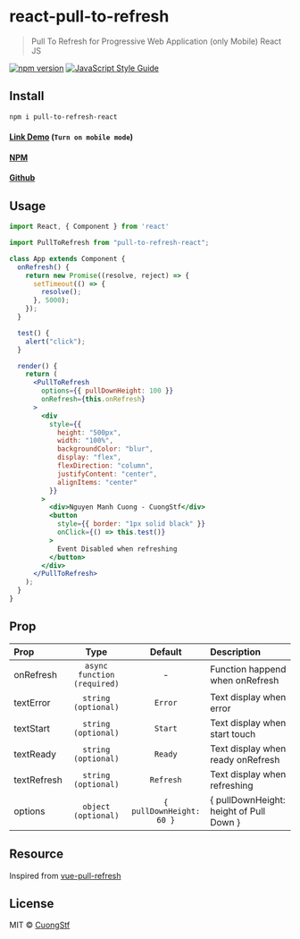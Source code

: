 # react-pull-to-refresh

> Pull To Refresh for Progressive Web Application (only Mobile) React JS

[![npm version](https://badge.fury.io/js/pull-to-refresh-react.svg)](https://badge.fury.io/js/pull-to-refresh-react) [![JavaScript Style Guide](https://img.shields.io/badge/code_style-standard-brightgreen.svg)](https://standardjs.com)

## Install

```bash
npm i pull-to-refresh-react
```

#### [Link Demo](https://codesandbox.io/s/zen-dewdney-6urjb) (`Turn on mobile mode`)



#### [NPM](https://www.npmjs.com/package/pull-to-refresh-react)
#### [Github](https://github.com/CuongStf/pull-to-refresh-react)

## Usage

```jsx
import React, { Component } from 'react'

import PullToRefresh from "pull-to-refresh-react";

class App extends Component {
  onRefresh() {
    return new Promise((resolve, reject) => {
      setTimeout(() => {
        resolve();
      }, 5000);
    });
  }

  test() {
    alert("click");
  }

  render() {
    return (
      <PullToRefresh
        options={{ pullDownHeight: 100 }}
        onRefresh={this.onRefresh}
      >
        <div
          style={{
            height: "500px",
            width: "100%",
            backgroundColor: "blur",
            display: "flex",
            flexDirection: "column",
            justifyContent: "center",
            alignItems: "center"
          }}
        >
          <div>Nguyen Manh Cuong - CuongStf</div>
          <button
            style={{ border: "1px solid black" }}
            onClick={() => this.test()}
          >
            Event Disabled when refreshing
          </button>
        </div>
      </PullToRefresh>
    );
  }
}
```

## Prop

| Prop                  | Type                                | Default | Description |
| :---------            | :-------:                           | :-----: | :----------- |
| onRefresh             | `async function (required)`                     | -       | Function happend when onRefresh |
| textError             | `string (optional)`                     | `Error`       | Text display when error |
| textStart    | `string (optional)`      | `Start`       | Text display when start touch |
| textReady           | `string (optional)`                            | `Ready`    | Text display when ready onRefresh |
| textRefresh             | `string (optional)`                     | `Refresh`       | Text display when refreshing |
| options             | `object (optional)`                     | `{ pullDownHeight: 60 }`       | { pullDownHeight: height of Pull Down }  |


## Resource
Inspired from [vue-pull-refresh](https://github.com/lakb248/vue-pull-refresh)


## License

MIT © [CuongStf](https://github.com/CuongStf)
